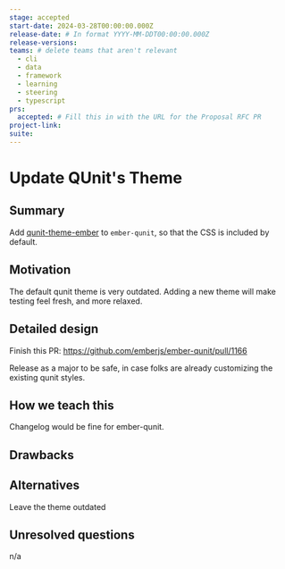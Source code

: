 ```yaml
---
stage: accepted
start-date: 2024-03-28T00:00:00.000Z
release-date: # In format YYYY-MM-DDT00:00:00.000Z
release-versions:
teams: # delete teams that aren't relevant
  - cli
  - data
  - framework
  - learning
  - steering
  - typescript
prs:
  accepted: # Fill this in with the URL for the Proposal RFC PR
project-link:
suite: 
---
```


<!--- 
Directions for above: 

stage: Leave as is
start-date: Fill in with today's date, 2032-12-01T00:00:00.000Z
release-date: Leave as is
release-versions: Leave as is
teams: Include only the [team(s)](README.md#relevant-teams) for which this RFC applies
prs:
  accepted: Fill this in with the URL for the Proposal RFC PR
project-link: Leave as is
suite: Leave as is
-->

# Update QUnit's Theme 

## Summary

Add [qunit-theme-ember](https://github.com/IgnaceMaes/qunit-theme-ember) to `ember-qunit`, so that the CSS is included by default.

## Motivation

The default qunit theme is very outdated.
Adding a new theme will make testing feel fresh, and more relaxed.

## Detailed design

Finish this PR: https://github.com/emberjs/ember-qunit/pull/1166

Release as a major to be safe, in case folks are already customizing the existing qunit styles.


## How we teach this

Changelog would be fine for ember-qunit.

## Drawbacks


## Alternatives

Leave the theme outdated

## Unresolved questions

n/a
